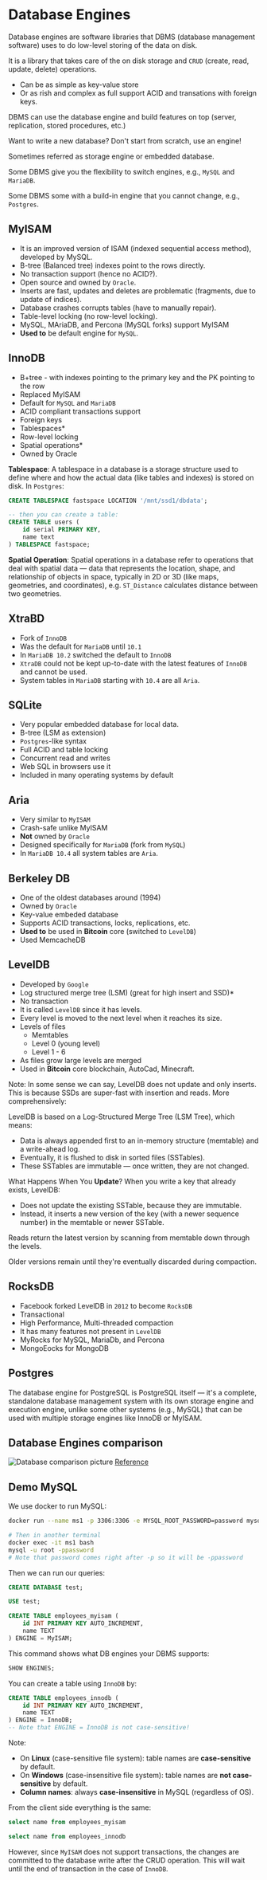 # Database Engines

Database engines are software libraries that DBMS (database management software) uses to do low-level storing of the data on disk.

It is a library that takes care of the on disk storage and `CRUD` (create, read, update, delete) operations.
- Can be as simple as key-value store
- Or as rish and complex as full support ACID and transations with foreign keys.

DBMS can use the database engine and build features on top (server, replication, stored procedures, etc.)

Want to write a new database? Don't start from scratch, use an engine!

Sometimes referred as storage engine or embedded database.

Some DBMS give you the flexibility to switch engines, e.g., `MySQL` and `MariaDB`.

Some DBMS some with a build-in engine that you cannot change, e.g., `Postgres`.

## MyISAM

- It is an improved version of ISAM (indexed sequential access method), developed by MySQL.
- B-tree (Balanced tree) indexes point to the rows directly.
- No transaction support (hence no ACID?).
- Open source and owned by `Oracle`.
- Inserts are fast, updates and deletes are problematic (fragments, due to update of indices).
- Database crashes corrupts tables (have to manually repair).
- Table-level locking (no row-level locking).
- MySQL, MAriaDB, and Percona (MySQL forks) support MyISAM
- **Used to** be default engine for `MySQL`.

## InnoDB

- B+tree - with indexes pointing to the primary key and the PK pointing to the row
- Replaced MyISAM
- Default for `MySQL` and `MariaDB`
- ACID compliant transactions support
- Foreign keys
- Tablespaces*
- Row-level locking
- Spatial operations*
- Owned by Oracle

**Tablespace**: A tablespace in a database is a storage structure used to define where and how the actual data (like tables and indexes) is stored on disk. In `Postgres`:

```sql
CREATE TABLESPACE fastspace LOCATION '/mnt/ssd1/dbdata';

-- then you can create a table:
CREATE TABLE users (
    id serial PRIMARY KEY,
    name text
) TABLESPACE fastspace;
```

**Spatial Operation**: Spatial operations in a database refer to operations that deal with spatial data — data that represents the location, shape, and relationship of objects in space, typically in 2D or 3D (like maps, geometries, and coordinates), e.g. `ST_Distance` calculates distance between two geometries.

## XtraBD

- Fork of `InnoDB`
- Was the default for `MariaDB` until `10.1`
- In `MariaDB 10.2` switched the default to `InnoDB`
- `XtraDB` could not be kept up-to-date with the latest features of `InnoDB` and cannot be used.
- System tables in `MariaDB` starting with `10.4` are all `Aria`.

## SQLite

- Very popular embedded database for local data.
- B-tree (LSM as extension)
- `Postgres`-like syntax
- Full ACID and table locking
- Concurrent read and writes
- Web SQL in browsers use it
- Included in many operating systems by default

## Aria

- Very similar to `MyISAM`
- Crash-safe unlike MyISAM
- **Not** owned by `Oracle`
- Designed specifically for `MariaDB` (fork from `MySQL`)
- In `MariaDB 10.4` all system tables are `Aria`.

## Berkeley DB

- One of the oldest databases around (1994)
- Owned by `Oracle`
- Key-value embeded database
- Supports ACID transactions, locks, replications, etc.
- **Used to** be used in **Bitcoin** core (switched to `LevelDB`)
- Used MemcacheDB

## LevelDB

- Developed by `Google`
- Log structured merge tree (LSM) (great for high insert and SSD)*
- No transaction
- It is called `LevelDB` since it has levels.
- Every level is moved to the next level when it reaches its size.
- Levels of files
  - Memtables
  - Level 0 (young level)
  - Level 1 - 6
- As files grow large levels are merged
- Used in **Bitcoin** core blockchain, AutoCad, Minecraft.

Note: In some sense we can say, LevelDB does not update and only inserts. This is because SSDs are super-fast with insertion and reads. More comprehensively:

LevelDB is based on a Log-Structured Merge Tree (LSM Tree), which means: 
- Data is always appended first to an in-memory structure (memtable) and a write-ahead log.
- Eventually, it is flushed to disk in sorted files (SSTables).
- These SSTables are immutable — once written, they are not changed.

What Happens When You **Update**? When you write a key that already exists, LevelDB:
- Does not update the existing SSTable, because they are immutable.
- Instead, it inserts a new version of the key (with a newer sequence number) in the memtable or newer SSTable.

Reads return the latest version by scanning from memtable down through the levels.

Older versions remain until they're eventually discarded during compaction.

## RocksDB

- Facebook forked LevelDB in `2012` to become `RocksDB`
- Transactional
- High Performance, Multi-threaded compaction
- It has many features not present in `LevelDB`
- MyRocks for MySQL, MariaDb, and Percona
- MongoEocks for MongoDB

## Postgres

The database engine for PostgreSQL is PostgreSQL itself — it's a complete, standalone database management system with its own storage engine and execution engine, unlike some other systems (e.g., MySQL) that can be used with multiple storage engines like InnoDB or MyISAM.

## Database Engines comparison

![Database comparison picture](Pictures/11/Database-engines-b-tree-vs-lsm.png)
[Reference](https://www.yugabyte.com/blog/a-busy-developers-guide-to-database-storage-engines-the-basics/)

## Demo MySQL

We use docker to run MySQL:

```bash
docker run --name ms1 -p 3306:3306 -e MYSQL_ROOT_PASSWORD=password mysql

# Then in another terminal
docker exec -it ms1 bash
mysql -u root -ppassword
# Note that password comes right after -p so it will be -ppassword
```

Then we can run our queries:

```sql
CREATE DATABASE test;

USE test;

CREATE TABLE employees_myisam (
    id INT PRIMARY KEY AUTO_INCREMENT,
    name TEXT
) ENGINE = MyISAM;
```

This command shows what DB engines your DBMS supports:

```sql
SHOW ENGINES;
```

You can create a table using `InnoDB` by:

```sql
CREATE TABLE employees_innodb (
    id INT PRIMARY KEY AUTO_INCREMENT,
    name TEXT
) ENGINE = InnoDB;
-- Note that ENGINE = InnoDB is not case-sensitive!
```

Note:
- On **Linux** (case-sensitive file system): table names are **case-sensitive** by default.
- On **Windows** (case-insensitive file system): table names are **not case-sensitive** by default.
- **Column names**: always **case-insensitive** in MySQL (regardless of OS).

From the client side everything is the same:
```sql
select name from employees_myisam

select name from employees_innodb
```

However, since `MyISAM` does not support transactions, the changes are committed to the database write after the CRUD operation. This will wait until the end of transaction in the case of `InnoDB`.
